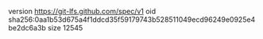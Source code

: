 version https://git-lfs.github.com/spec/v1
oid sha256:0aa1b53d675a4f1ddcd35f59179743b528511049ecd96249e0925e4be2dc6a3b
size 12545
